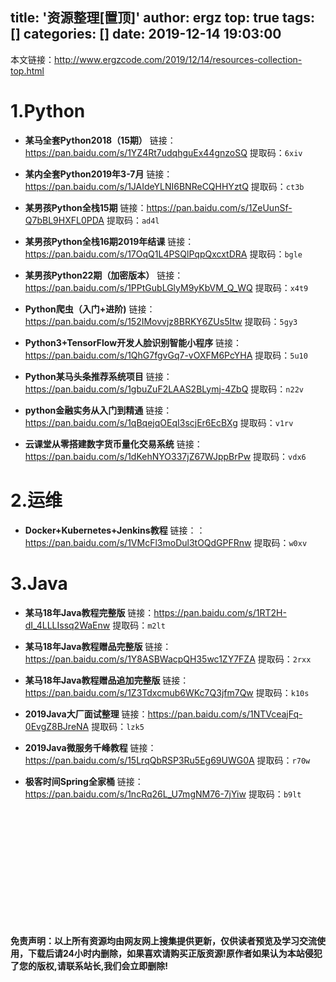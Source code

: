 title: '资源整理[置顶]'
author: ergz
top: true
tags: []
categories: []
date: 2019-12-14 19:03:00
---
本文链接：<http://www.ergzcode.com/2019/12/14/resources-collection-top.html>

<!--more-->

# 1.Python
*  <b>某马全套Python2018（15期）</b>
链接：<https://pan.baidu.com/s/1YZ4Rt7udqhguEx44gnzoSQ> 提取码：`6xiv`

*	<b>某内全套Python2019年3-7月</b>
链接：<https://pan.baidu.com/s/1JAIdeYLNI6BNReCQHHYztQ> 提取码：`ct3b`

*	<b>某男孩Python全栈15期</b>
链接：<https://pan.baidu.com/s/1ZeUunSf-Q7bBL9HXFL0PDA> 提取码：`ad4l`

*	<b>某男孩Python全栈16期2019年结课</b>
链接：<https://pan.baidu.com/s/17OqQ1L4PSQlPqpQxcxtDRA> 提取码：`bgle`

*	<b>某男孩Python22期（加密版本）</b>
链接：<https://pan.baidu.com/s/1PPtGubLGlyM9yKbVM_Q_WQ> 提取码：`x4t9`

*	<b>Python爬虫（入门+进阶)</b>
链接：<https://pan.baidu.com/s/152IMovvjz8BRKY6ZUs5Itw> 提取码：`5gy3`

*	<b>Python3+TensorFlow开发人脸识别智能小程序</b>
链接：<https://pan.baidu.com/s/1QhG7fgvGq7-vOXFM6PcYHA> 提取码：`5u10`

*	<b>Python某马头条推荐系统项目</b>
链接：<https://pan.baidu.com/s/1gbuZuF2LAAS2BLymj-4ZbQ> 提取码：`n22v`

*	<b>python金融实务从入门到精通</b>
链接：<https://pan.baidu.com/s/1qBqejqOEqI3scjEr6EcBXg> 提取码：`v1rv`

*	<b>云课堂从零搭建数字货币量化交易系统</b>
链接：<https://pan.baidu.com/s/1dKehNYO337jZ67WJppBrPw> 提取码：`vdx6`



# 2.运维
*	<b>Docker+Kubernetes+Jenkins教程</b>
链接：：<https://pan.baidu.com/s/1VMcFl3moDul3tOQdGPFRnw> 提取码：`w0xv`


# 3.Java
*	<b>某马18年Java教程完整版</b>
链接：<https://pan.baidu.com/s/1RT2H-dI_4LLLIssq2WaEnw> 提取码：`m2lt`

*  <b>某马18年Java教程赠品完整版</b>
链接：<https://pan.baidu.com/s/1Y8ASBWacpQH35wc1ZY7FZA> 提取码：`2rxx`

*	<b>某马18年Java教程赠品追加完整版</b>
链接：<https://pan.baidu.com/s/1Z3Tdxcmub6WKc7Q3jfm7Qw> 提取码：`k10s`

*  <b>2019Java大厂面试整理</b>
链接：<https://pan.baidu.com/s/1NTVceajFq-0EvgZ8BJreNA> 提取码：`lzk5` 

*  <b>2019Java微服务千峰教程</b>
链接：<https://pan.baidu.com/s/15LrqQbRSP3Ru5Eg69UWG0A> 提取码：`r70w`

*	<b>极客时间Spring全家桶</b>
链接：<https://pan.baidu.com/s/1ncRq26L_U7mgNM76-7jYiw> 提取码：`b9lt`

<br/>
<br/>
<br/>
<br/>
<br/>
<br/>
<br/>
<br/>
<br/>
<br/>
<br/>

**免责声明：以上所有资源均由网友网上搜集提供更新，仅供读者预览及学习交流使用，下载后请24小时内删除，如果喜欢请购买正版资源!原作者如果认为本站侵犯了您的版权,请联系站长,我们会立即删除!**